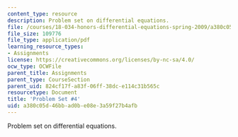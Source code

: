 ```yaml
---
content_type: resource
description: Problem set on differential equations.
file: /courses/18-034-honors-differential-equations-spring-2009/a380c05d46bbad0be08e3a59f27b4afb_MIT18_034s09_pset04.pdf
file_size: 109776
file_type: application/pdf
learning_resource_types:
- Assignments
license: https://creativecommons.org/licenses/by-nc-sa/4.0/
ocw_type: OCWFile
parent_title: Assignments
parent_type: CourseSection
parent_uid: 824cf17f-a83f-06ff-38dc-e114c31b565c
resourcetype: Document
title: 'Problem Set #4'
uid: a380c05d-46bb-ad0b-e08e-3a59f27b4afb
---
```

Problem set on differential equations.